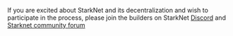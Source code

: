 If you are excited about StarkNet and its decentralization and wish to participate in the process, please join the builders on StarkNet [Discord](https://starknet.io/discord) and [Starknet community forum](https://community.starknet.io/)
